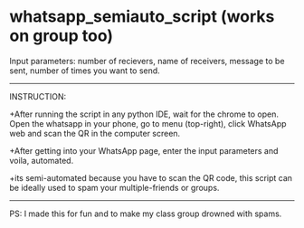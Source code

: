 # whatsapp_semiauto_script (works on group too)

Input parameters: number of recievers, name of receivers, message to be sent, number of times you want to send.

----------------------------------------------------------
INSTRUCTION:

+After running the script in any python IDE, wait for the chrome to open. Open the whatsapp in your phone, go to menu (top-right), click WhatsApp web and scan the QR in the computer screen.

+After getting into your WhatsApp page, enter the input parameters and voila, automated.

+its semi-automated because you have to scan the QR code, this script can be ideally used to spam your multiple-friends or groups.

-----------------------------------------------------------

PS: I made this for fun and to make my class group drowned with spams.
